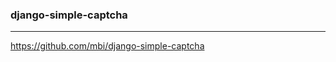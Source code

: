 ### django-simple-captcha
---
https://github.com/mbi/django-simple-captcha

```
```

```
```

```
```


